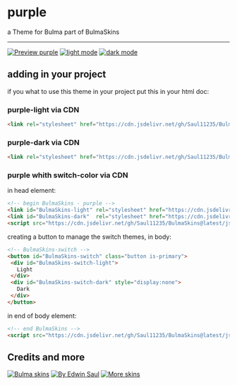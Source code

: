 # purple            
a Theme for Bulma part of BulmaSkins             

---

[![ Preview purple ](https://img.shields.io/badge/-Preview_purple-red)](https://saul11235.github.io/BulmaSkins?skin=purple)
[![ light mode ](https://img.shields.io/badge/-light_mode-black)](https://saul11235.github.io/BulmaSkins?skin=purple&dark=false)
[![ dark mode ](https://img.shields.io/badge/-dark_mode-black)](https://saul11235.github.io/BulmaSkins?skin=purple&dark=true)
## adding in your project
if you what to use this theme in your project put this in your html doc:
### purple-light via CDN
```html
<link rel="stylesheet" href="https://cdn.jsdelivr.net/gh/Saul11235/BulmaSkins@latest/css/purple.light.css">
```
### purple-dark via CDN
```html
<link rel="stylesheet" href="https://cdn.jsdelivr.net/gh/Saul11235/BulmaSkins@latest/css/purple.dark.css">
```
### purple whith switch-color via CDN
in head element:
```html
<!-- begin BulmaSkins - purple -->
<link id="BulmaSkins-light" rel="stylesheet" href="https://cdn.jsdelivr.net/gh/Saul11235/BulmaSkins@latest/css/purple.light.css">
<link id="BulmaSkins-dark"  rel="stylesheet" href="https://cdn.jsdelivr.net/gh/Saul11235/BulmaSkins@latest/css/purple.dark.css">
<script src="https://cdn.jsdelivr.net/gh/Saul11235/BulmaSkins@latest/js/cdn/first.js"></script>
```
creating a button to manage the switch themes, in body:            
```html
<!-- BulmaSkins-switch -->
<button id="BulmaSkins-switch" class="button is-primary">
 <div id="BulmaSkins-switch-light">
   Light
 </div>
 <div id="BulmaSkins-switch-dark" style="display:none">
   Dark
 </div>
</button>
```
in end of body element:            
```html
<!-- end BulmaSkins -->
<script src="https://cdn.jsdelivr.net/gh/Saul11235/BulmaSkins@latest/js/cdn/last.js"></script>
```
## Credits and more 
[![Bulma skins](https://img.shields.io/badge/-Bulma_skins-blue)](https://saul11235.github.io/BulmaSkins/)
[![By Edwin Saul](https://img.shields.io/badge/-By_Edwin_Saul-black)](https://edwinsaul.com)
[![More skins](https://img.shields.io/badge/-More_skins-white)](https://github.com/Saul11235/BulmaSkins)
